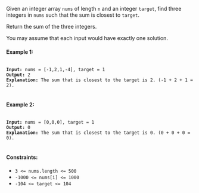 Given an integer array `nums` of length `n` and an integer `target`, find three integers in `nums` such that the sum is closest to `target`.

Return the sum of the three integers.

You may assume that each input would have exactly one solution.
 

#### Example 1:

<pre>
<code>
<b>Input:</b> nums = [-1,2,1,-4], target = 1
<b>Output:</b> 2
<b>Explanation:</b> The sum that is closest to the target is 2. (-1 + 2 + 1 = 2).
</code>
</pre>

#### Example 2:

<pre>
<code>
<b>Input:</b> nums = [0,0,0], target = 1
<b>Output:</b> 0
<b>Explanation:</b> The sum that is closest to the target is 0. (0 + 0 + 0 = 0).
</code>
</pre>
 

#### Constraints:

- `3 <= nums.length <= 500`
- `-1000 <= nums[i] <= 1000`
- `-104 <= target <= 104`
